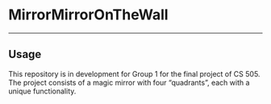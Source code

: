 # MirrorMirrorOnTheWall

-----
Usage
-----

  This repository is in development for Group 1 for the final project of CS 505. The project consists of a magic mirror with four “quadrants”, each with a unique functionality.